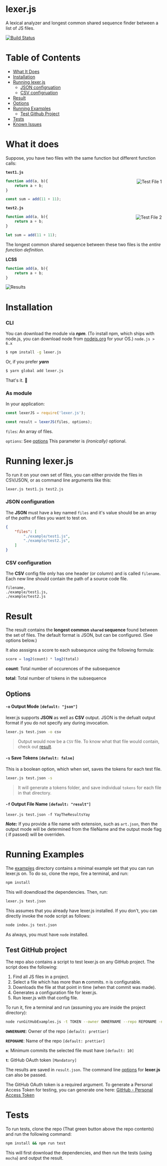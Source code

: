 # lexer.js

A lexical analyzer and longest common shared sequence finder between a list of JS files.

[![Build Status](https://travis-ci.org/abhisheksoni27/lexer.js.svg?branch=master)](https://travis-ci.org/abhisheksoni27/lexer.js)

# Table of Contents

* [What It Does](#what-it-does)
* [Installation](#installation)
* [Running lexer.js](#running-lexer.js)
    - [JSON configruation](#json-configuration)
    - [CSV configruation](#csv-configuration)
* [Result](#result)
* [Options](#options)
* [Running Examples](#running-examples)
    - [Test Github Project](#test-github-project)
* [Tests](#tests)
* [Known Issues](https://github.com/abhisheksoni27/lexer.js/wiki/Known-Issues)

# What it does

Suppose, you have two files with the same function but different function calls:

**`test1.js`**

<img alt="Test File 1" align="right" src ="https://raw.githubusercontent.com/abhisheksoni27/lexer.js/master/src/assets/test1.png">

```js
function add(a, b){
    return a + b;
}

const sum = add(11 + 11);
```

**`test2.js`**

<img alt="Test File 2" align="right" src ="https://raw.githubusercontent.com/abhisheksoni27/lexer.js/master/src/assets/test2.png">

```js
function add(a, b){
    return a + b;
}

let sum = add(11 + 11);
```

The longest common shared sequence between these two files is the *entire function definition.*

**LCSS**


```js
function add(a, b){
    return a + b;
}
```

![Results](https://raw.githubusercontent.com/abhisheksoni27/lexer.js/master/src/assets/result.png)

# Installation

### CLI
You can download the module via ***npm***. (To install npm, which ships with node.js, you can download node from [nodejs.org](https://nodejs.org) for your OS.) `node.js > 6.x`

```bash
$ npm install -g lexer.js
```

Or, if you prefer ***yarn***

```bash
$ yarn global add lexer.js
```

That's it. 🎉

### As module

In your application:

```js
const lexerJS = require('lexer.js');

const result = lexerJS(files, options);
```

`files`: An array of files.

`options`: See [options](#options) This parameter is *(ironically)* optional.

# Running lexer.js

To run it on your own set of files, you can either provide the files in CSV/JSON, or as command line arguments like this:

```bash
lexer.js test1.js test2.js
```

### JSON configuration
The **JSON** must have a key named `files` and it's value should be an array of the *paths* of files you want to test on.

```json
{
    "files": [
        "./example/test1.js",
        "./example/test2.js",
    ]
}
```

### CSV configuration

The **CSV** config file only has one header (or column) and is called `filename`. Each new line should contain the path of a source code file.

```csv
filename,
./example/test1.js,
./example/test2.js
```

# Result

The result contains the **longest common `shared` sequence** found between the set of files. The default format is JSON, but can be configured. (See options below.)

It also asssigns a score to each subsequnce using the following formula:

```js
score = log2(count) * log2(total)
```

**count**: Total number of occurences of the subsequence

**total**: Total number of tokens in the subsequence

## Options

#### **`-o`** Output Mode `[default: "json"]`

lexer.js supports **JSON** as well as **CSV** output. JSON is the defualt output format if you do not specify any during invocation.

```bash
lexer.js test.json -o csv
```
> Output would now be a `CSV` file. To know what that file would contain, check out [result](#result).

#### **`-s`** Save Tokens `[default: false]`

This is a boolean option, which when set, saves the tokens for each test file.

```bash
lexer.js test.json -s
```

> It will generate a tokens folder, and save individual `tokens` for each file in that directory.

#### **`-f`** Output File Name `[default: "result"]`

```
lexer.js test.json -f YayTheResultsYay
```

***Note:*** If you provide a file name with extension, such as `art.json`, then the output mode will be determined from the fileName and the output mode flag ( if passed) will be overriden.

# Running Examples

The [examples](https://) directory contains a minimal example set that you can run lexer.js on. To do so, clone the repo, fire a terminal, and run:

```bash
npm install
```

This will downdload the dependencies. Then, run:

```bash
lexer.js test.json
```

This assumes that you already have lexer.js installed. If you don't, you can directly invoke the node script as follows:

```bash
node index.js test.json
```

As always, you must have `node` installed.

## Test GitHub project

The repo also contains a script to test lexer.js on any GitHub project. The script does the following:

1. Find all JS files in a project.
2. Select a file which has more than **n** commits. n is configurable.
3. Downloads the file at that point in time (when that commit was made).
4. Generates a configuration file for lexer.js.
5. Run lexer.js with that config file.

To run it, fire a terminal and run (assuming you are inside the project directory):

```bash
node runGitHubExamples.js -t TOKEN --owner OWNERNAME --repo REPONAME -n 20
```

**`OWNERNAME`**: Owner of the repo `[default: prettier]`

**`REPONAME`**: Name of the repo `[default: prettier]`

**`n`**: Minimum commits the selected file must have `[default: 10]`

**`t`**: GitHub OAuth token `[Mandatory]`

The results are saved in `result.json`. The command line [options](#options) for **lexer.js** can also be passed.

The GitHub OAuth token is a required argument. To generate a Personal Access Token for testing, you can generate one here: [GitHub - Personal Access Token](https://github.com/settings/tokens)

# Tests

To run tests, clone the repo (That green button above the repo contents) and run the following command:

```bash
npm install && npm run test
```

This will first download the dependencies, and then run the tests (using `mocha`) and output the result.